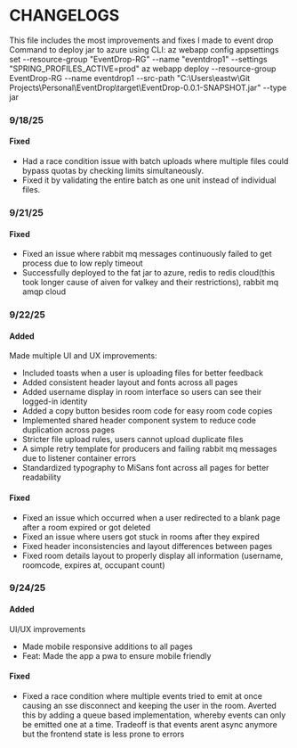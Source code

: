 # CHANGELOGS
This file includes the most improvements and fixes I made to event drop
Command to deploy jar to azure using CLI:
az webapp config appsettings set --resource-group "EventDrop-RG" --name "eventdrop1" --settings "SPRING_PROFILES_ACTIVE=prod"
az webapp deploy --resource-group EventDrop-RG --name eventdrop1 --src-path "C:\Users\eastw\Git Projects\Personal\EventDrop\target\EventDrop-0.0.1-SNAPSHOT.jar" --type jar

### 9/18/25
#### Fixed
+ Had a race condition issue with batch uploads where multiple files could bypass quotas by checking limits simultaneously.
+ Fixed it by validating the entire batch as one unit instead of individual files.

### 9/21/25
#### Fixed
+ Fixed an issue where rabbit mq messages continuously failed to get process  due to low reply timeout
+ Successfully deployed to the fat jar to azure, redis to redis cloud(this took longer cause of aiven for valkey and their restrictions), rabbit mq amqp cloud

### 9/22/25
#### Added
Made multiple UI and UX improvements:
+ Included toasts when a user is uploading files for better feedback
+ Added consistent header layout and fonts across all pages
+ Added username display in room interface so users can see their logged-in identity
+ Added a copy button besides room code for easy room code copies
+ Implemented shared header component system to reduce code duplication across pages
+ Stricter file upload rules, users cannot upload duplicate files
+ A simple retry template for producers and failing rabbit mq messages due to listener container errors
+ Standardized typography to MiSans font across all pages for better readability

#### Fixed
+ Fixed an issue which occurred when a user redirected to a blank page after a room expired or got deleted
+ Fixed an issue where users got stuck in rooms after they expired
+ Fixed header inconsistencies and layout differences between pages
+ Fixed room details layout to properly display all information (username, roomcode, expires at, occupant count)

### 9/24/25
#### Added
UI/UX improvements
+ Made mobile responsive additions to all pages
+ Feat: Made the app a pwa to ensure mobile friendly

#### Fixed 
+ Fixed a race condition where multiple events tried to emit at once causing an sse disconnect and keeping the user in the room. 
Averted this by adding a queue based implementation, whereby events can only be emitted one at a time. Tradeoff is that events arent async anymore
but the frontend state is less prone to errors


